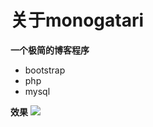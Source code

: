 <h1>关于monogatari</h1>
<strong>一个极简的博客程序</strong>
<ul>
<li>bootstrap</li>
<li>php</li>
<li>mysql</li>
</ul>
<strong>效果</strong>
<img src="https://github.com/Qsaka/monogatari/blob/master/screenshot.png" />
